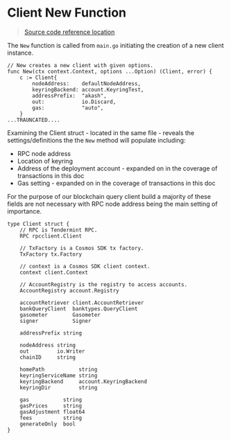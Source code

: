 # Client New Function

> [Source code reference location](https://github.com/chainzero/akash-client/blob/main/akashrpcclient\_queryonly/client/client.go)

The `New` function is called from `main.go` initiating the creation of a new client instance.

```
// New creates a new client with given options.
func New(ctx context.Context, options ...Option) (Client, error) {
	c := Client{
		nodeAddress:    defaultNodeAddress,
		keyringBackend: account.KeyringTest,
		addressPrefix:  "akash",
		out:            io.Discard,
		gas:            "auto",
	}
...TRAUNCATED....
```

Examining the Client struct - located in the same file - reveals the settings/definitions the the `New` method will populate including:

* RPC node address
* Location of keyring
* Address of the deployment account - expanded on in the coverage of transactions in this doc
* Gas setting - expanded on in the coverage of transactions in this doc

For the purpose of our blockchain query client build a majority of these fields are not necessary with RPC node address being the main setting of importance.

```
type Client struct {
	// RPC is Tendermint RPC.
	RPC rpcclient.Client

	// TxFactory is a Cosmos SDK tx factory.
	TxFactory tx.Factory

	// context is a Cosmos SDK client context.
	context client.Context

	// AccountRegistry is the registry to access accounts.
	AccountRegistry account.Registry

	accountRetriever client.AccountRetriever
	bankQueryClient  banktypes.QueryClient
	gasometer        Gasometer
	signer           Signer

	addressPrefix string

	nodeAddress string
	out         io.Writer
	chainID     string

	homePath           string
	keyringServiceName string
	keyringBackend     account.KeyringBackend
	keyringDir         string

	gas           string
	gasPrices     string
	gasAdjustment float64
	fees          string
	generateOnly  bool
}
```
